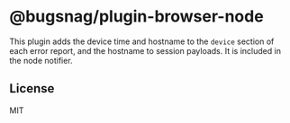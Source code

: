 # @bugsnag/plugin-browser-node

This plugin adds the device time and hostname to the `device` section of each error report, and the hostname to session payloads. It is included in the node notifier.

## License
MIT
